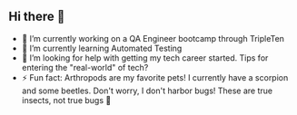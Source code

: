## Hi there 👋

- 🔭 I’m currently working on a QA Engineer bootcamp through TripleTen
- 🌱 I’m currently learning Automated Testing
- 🤔 I’m looking for help with getting my tech career started. Tips for entering the "real-world" of tech?
- ⚡ Fun fact: Arthropods are my favorite pets! I currently have a scorpion and some beetles. Don't worry, I don't harbor bugs! These are true insects, not true bugs 🦂

<!--
**Josh-Kleckner/josh-kleckner** is a ✨ _special_ ✨ repository because its `README.md` (this file) appears on your GitHub profile.

Here are some ideas to get you started:

- 🔭 I’m currently working on ...
- 🌱 I’m currently learning ...
- 👯 I’m looking to collaborate on ...
- 🤔 I’m looking for help with ...
- 💬 Ask me about ...
- 📫 How to reach me: ...
- 😄 Pronouns: ...
- ⚡ Fun fact: ...
-->
